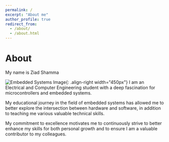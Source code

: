 ```yaml
---
permalink: /
excerpt: "About me"
author_profile: true
redirect_from: 
  - /about/
  - /about.html
---
```

# About

My name is Ziad Shamma

![Embedded Systems Image](https://progbiz.io/assets/images/iot1main.png){: .align-right width="450px"}
I am an Electrical and Computer Engineering student with a deep fascination for microcontrollers and embedded systems.

My educational journey in the field of embedded systems has allowed me to better explore the intersection between hardware and software, in addition to teaching me various valuable technical skills.

My commitment to excellence motivates me to continuously strive to better enhance my skills for both personal growth and to ensure I am a valuable contributor to my colleagues.

